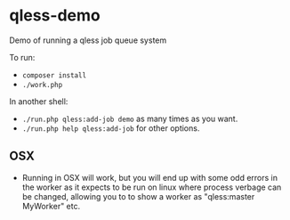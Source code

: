 # qless-demo
Demo of running a qless job queue system

To run:

* `composer install`
* `./work.php`

In another shell:

* `./run.php qless:add-job demo` as many times as you want.
* `./run.php help qless:add-job` for other options.

## OSX

* Running in OSX will work, but you will end up with some odd errors in the worker as it expects to be run on linux where process verbage can be changed, allowing you to to show a worker as "qless:master MyWorker" etc.
